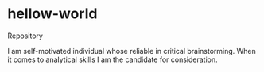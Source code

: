 # hellow-world
Repository

I am self-motivated individual whose reliable in critical brainstorming.
When it comes to analytical skills I am the candidate for consideration.
